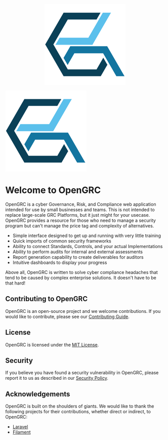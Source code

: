 <p style="text-align: center;">
  <img src="img/logo-256.png" alt="OpenGRC Logo" />
</p>

![OpenGRC Logo](img/logo-256.png)

# Welcome to OpenGRC

OpenGRC is a cyber Governance, Risk, and Compliance web application intended for use by small businesses and teams. This is not intended to replace large-scale GRC Platforms, but it just might for your usecase. OpenGRC provides a resource for those who need to manage a security program but can't manage the price tag and complexity of alternatives.

* Simple interface designed to get up and running with very little training
* Quick imports of common security frameworks
* Ability to connect Standards, Controls, and your actual Implementations
* Ability to perform audits for internal and external assessments
* Report generation capability to create deliverables for auditors
* Intuitive dashboards to display your progress

Above all, OpenGRC is written to solve cyber compliance headaches that tend to be caused by complex enterprise solutions. It doesn't have to be that hard!

## Contributing to OpenGRC

OpenGRC is an open-source project and we welcome contributions. If you would like to contribute, please see our [Contributing Guide](/contributing/).

## License

OpenGRC is licensed under the [MIT License](https://opensource.org/licenses/MIT).

## Security

If you believe you have found a security vulnerability in OpenGRC, please report it to us as described in our [Security Policy](/security/).

## Acknowledgements

OpenGRC is built on the shoulders of giants. We would like to thank the following projects for their contributions, whether direct or indirect, to OpenGRC:

* [Laravel](https://laravel.com)
* [Filament](https://filamentphp.com)


